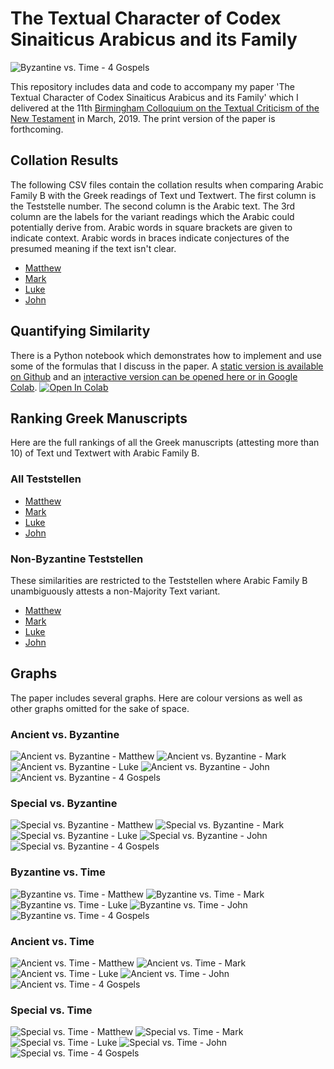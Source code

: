 # The Textual Character of Codex Sinaiticus Arabicus and its Family
![Byzantine vs. Time - 4 Gospels](../../blob/master/Graphs/Byz-Time-Gospels-Colour.svg)

This repository includes data and code to accompany my paper 'The Textual Character of Codex Sinaiticus Arabicus and its Family' which I delivered at the 11th [Birmingham Colloquium on the Textual Criticism of the New Testament](https://www.birmingham.ac.uk/research/activity/itsee/events/bham-colloquium.aspx) in March, 2019. The print version of the paper is forthcoming.

## Collation Results
The following CSV files contain the collation results when comparing Arabic Family B with the Greek readings of Text und Textwert. The first column is the Teststelle number. The second column is the Arabic text. The 3rd column are the labels for the variant readings which the Arabic could potentially derive from. Arabic words in square brackets are given to indicate context. Arabic words in braces indicate conjectures of the presumed meaning if the text isn't clear.

* [Matthew](../../blob/master/FamilyB-TextUndTextwertCollation.Matthew.csv)
* [Mark](../../blob/master/FamilyB-TextUndTextwertCollation.Mark.csv)
* [Luke](../../blob/master/FamilyB-TextUndTextwertCollation.Luke.csv)
* [John](../../blob/master/FamilyB-TextUndTextwertCollation.John.csv)

## Quantifying Similarity

There is a Python notebook which demonstrates how to implement and use some of the formulas that I discuss in the paper. A [static version is available on Github](../../blob/master/QuantifyingSimilarity.ipynb) and an [interactive version can be opened here or in Google Colab](https://colab.research.google.com/github/rbturnbull/csa-textual-character/blob/master/QuantifyingSimilarity.ipynb).
[![Open In Colab](https://colab.research.google.com/assets/colab-badge.svg)](https://colab.research.google.com/github/rbturnbull/csa-textual-character/blob/master/QuantifyingSimilarity.ipynb)


## Ranking Greek Manuscripts
Here are the full rankings of all the Greek manuscripts (attesting more than 10) of Text und Textwert with Arabic Family B. 
### All Teststellen
* [Matthew](../../blob/master/FamilyB-MssSimilarities-AllTeststellen.Matthew.csv)
* [Mark](../../blob/master/FamilyB-MssSimilarities-AllTeststellen.Mark.csv)
* [Luke](../../blob/master/FamilyB-MssSimilarities-AllTeststellen.Luke.csv)
* [John](../../blob/master/FamilyB-MssSimilarities-AllTeststellen.John.csv)

### Non-Byzantine Teststellen
These similarities are restricted to the Teststellen where Arabic Family B unambiguously attests a non-Majority Text variant.
* [Matthew](../../blob/master/FamilyB-MssSimilarities-NonByzantineTeststellen.Matthew.csv)
* [Mark](../../blob/master/FamilyB-MssSimilarities-NonByzantineTeststellen.Mark.csv)
* [Luke](../../blob/master/FamilyB-MssSimilarities-NonByzantineTeststellen.Luke.csv)
* [John](../../blob/master/FamilyB-MssSimilarities-NonByzantineTeststellen.John.csv)


## Graphs

The paper includes several graphs. Here are colour versions as well as other graphs omitted for the sake of space.

### Ancient vs. Byzantine
![Ancient vs. Byzantine - Matthew](../../blob/master/Graphs/Ancient-Byz-Matthew-Colour.svg)
![Ancient vs. Byzantine - Mark](../../blob/master/Graphs/Ancient-Byz-Mark-Colour.svg)
![Ancient vs. Byzantine - Luke](../../blob/master/Graphs/Ancient-Byz-Luke-Colour.svg)
![Ancient vs. Byzantine - John](../../blob/master/Graphs/Ancient-Byz-John-Colour.svg)
![Ancient vs. Byzantine - 4 Gospels](../../blob/master/Graphs/Ancient-Byz-Gospels-Colour.svg)

### Special vs. Byzantine
![Special vs. Byzantine - Matthew](../../blob/master/Graphs/Special-Byz-Matthew-Colour.svg)
![Special vs. Byzantine - Mark](../../blob/master/Graphs/Special-Byz-Mark-Colour.svg)
![Special vs. Byzantine - Luke](../../blob/master/Graphs/Special-Byz-Luke-Colour.svg)
![Special vs. Byzantine - John](../../blob/master/Graphs/Special-Byz-John-Colour.svg)
![Special vs. Byzantine - 4 Gospels](../../blob/master/Graphs/Special-Byz-Gospels-Colour.svg)

### Byzantine vs. Time

![Byzantine vs. Time - Matthew](../../blob/master/Graphs/Byz-Time-Matthew-Colour.svg)
![Byzantine vs. Time - Mark](../../blob/master/Graphs/Byz-Time-Mark-Colour.svg)
![Byzantine vs. Time - Luke](../../blob/master/Graphs/Byz-Time-Luke-Colour.svg)
![Byzantine vs. Time - John](../../blob/master/Graphs/Byz-Time-John-Colour.svg)
![Byzantine vs. Time - 4 Gospels](../../blob/master/Graphs/Byz-Time-Gospels-Colour.svg)

### Ancient vs. Time

![Ancient vs. Time - Matthew](../../blob/master/Graphs/Ancient-Time-Matthew-Colour.svg)
![Ancient vs. Time - Mark](../../blob/master/Graphs/Ancient-Time-Mark-Colour.svg)
![Ancient vs. Time - Luke](../../blob/master/Graphs/Ancient-Time-Luke-Colour.svg)
![Ancient vs. Time - John](../../blob/master/Graphs/Ancient-Time-John-Colour.svg)
![Ancient vs. Time - 4 Gospels](../../blob/master/Graphs/Ancient-Time-Gospels-Colour.svg)

### Special vs. Time

![Special vs. Time - Matthew](../../blob/master/Graphs/Special-Time-Matthew-Colour.svg)
![Special vs. Time - Mark](../../blob/master/Graphs/Special-Time-Mark-Colour.svg)
![Special vs. Time - Luke](../../blob/master/Graphs/Special-Time-Luke-Colour.svg)
![Special vs. Time - John](../../blob/master/Graphs/Special-Time-John-Colour.svg)
![Special vs. Time - 4 Gospels](../../blob/master/Graphs/Special-Time-Gospels-Colour.svg)


